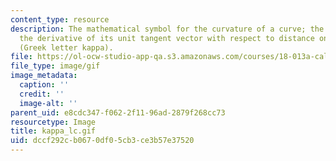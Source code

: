 ```yaml
---
content_type: resource
description: The mathematical symbol for the curvature of a curve; the magnitude of
  the derivative of its unit tangent vector with respect to distance on the curve
  (Greek letter kappa).
file: https://ol-ocw-studio-app-qa.s3.amazonaws.com/courses/18-013a-calculus-with-applications-spring-2005/dccf292cb0670df05cb3ce3b57e37520_kappa_lc.gif
file_type: image/gif
image_metadata:
  caption: ''
  credit: ''
  image-alt: ''
parent_uid: e8cdc347-f062-2f11-96ad-2879f268cc73
resourcetype: Image
title: kappa_lc.gif
uid: dccf292c-b067-0df0-5cb3-ce3b57e37520
---
```

